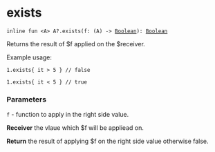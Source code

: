 # exists

`inline fun <A> A?.exists(f: (A) -> `[`Boolean`](https://kotlinlang.org/api/latest/jvm/stdlib/kotlin/-boolean/index.html)`): `[`Boolean`](https://kotlinlang.org/api/latest/jvm/stdlib/kotlin/-boolean/index.html)

Returns the result of $f applied on the $receiver.

Example usage:

```
1.exists{ it > 5 } // false

1.exists{ it < 5 } // true
```

### Parameters

`f` - function to apply in the right side value.

**Receiver**
the vlaue which $f will be appliead on.

**Return**
the result of applying $f on the right side value otherwise false.

